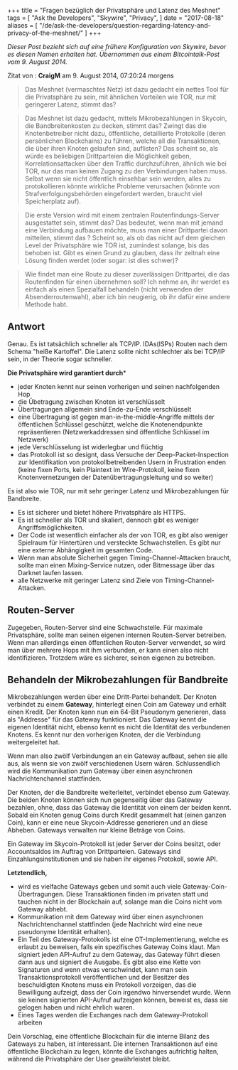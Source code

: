 +++
title = "Fragen bezüglich der Privatsphäre und Latenz des Meshnet"
tags = [
    "Ask the Developers",
    "Skywire",
    "Privacy",
]
date = "2017-08-18"
aliases = [
	"/de/ask-the-developers/question-regarding-latency-and-privacy-of-the-meshnet/"
]
+++

*Dieser Post bezieht sich auf eine frühere Konfiguration von Skywire, bevor es diesen Namen erhalten hat. Übernommen aus einem Bitcointalk-Post vom 9. August 2014.*

Zitat von : **CraigM** am 9. August 2014, 07:20:24 morgens
> Das Meshnet (vermaschtes Netz) ist dazu gedacht ein nettes Tool für die Privatsphäre zu sein, mit ähnlichen Vorteilen wie TOR, nur mit geringerer Latenz, stimmt das?

> Das Meshnet ist dazu gedacht, mittels Mikrobezahlungen in Skycoin, die Bandbreitenkosten zu decken, stimmt das? Zwingt das die Knotenbetreiber nicht dazu, öffentliche, detaillierte Protokolle (deren persönlichen Blockchains) zu führen, welche all die Transaktionen, die über ihren Knoten gelaufen sind, auflisten? Das scheint so, als würde es beliebigen Drittparteien die Möglichkeit geben, Korrelationsattacken über den Traffic durchzuführen, ähnlich wie bei TOR, nur das man keinen Zugang zu den Verbindungen haben muss. Selbst wenn sie nicht öffentlich einsehbar sein werden, alles zu protokollieren könnte wirkliche Probleme verursachen (könnte von Strafverfolgungsbehörden eingefordert werden, braucht viel Speicherplatz auf).

> Die erste Version wird mit einem zentralen Routenfindungs-Server ausgestattet sein, stimmt das? Das bedeutet, wenn man mit jemand eine Verbindung aufbauen möchte, muss man einer Drittpartei davon mitteilen, stimmt das ? Scheint so, als ob das nicht auf dem gleichen Level der Privatsphäre wie TOR ist, zumindest solange, bis das behoben ist. Gibt es einen Grund zu glauben, dass ihr zeitnah eine Lösung finden werdet (oder sogar: ist dies schwer)?

> Wie findet man eine Route zu dieser zuverlässigen Drittpartei, die das Routenfinden für einen übernehmen soll? Ich nehme an, ihr werdet es einfach als einen Spezialfall behandeln (nicht verwenden der Absenderroutenwahl), aber ich bin neugierig, ob ihr dafür eine andere Methode habt.

## Antwort

Genau. Es ist tatsächlich schneller als TCP/IP. IDAs(ISPs) Routen nach dem Schema "heiße Kartoffel". Die Latenz sollte nicht schlechter als bei TCP/IP sein, in der Theorie sogar schneller.

**Die Privatsphäre wird garantiert durch***
- jeder Knoten kennt nur seinen vorherigen und seinen nachfolgenden Hop
- die Übetragung zwischen Knoten ist verschlüsselt
- Übertragungen allgemein sind Ende-zu-Ende verschlüsselt
- eine Übertragung ist gegen man-in-the-middle-Angriffe mittels der öffentlichen Schlüssel geschützt, welche die Knotenendpunkte repräsentieren (Netzwerkaddressen sind öffentliche Schlüssel im Netzwerk)
- jede Verschlüsselung ist widerlegbar und flüchtig
- das Protokoll ist so designt, dass Versuche der Deep-Packet-Inspection zur Identifikation von protokollbetreibenden Usern in Frustration enden (keine fixen Ports, kein Plaintext im Wire-Protokoll, keine fixen Knotenvernetzungen der Datenübertragungsleitung und so weiter)

Es ist also wie TOR, nur mit sehr geringer Latenz und Mikrobezahlungen für Bandbreite.

- Es ist sicherer und bietet höhere Privatsphäre als HTTPS.
- Es ist schneller als TOR und skaliert, dennoch gibt es weniger Angriffsmöglichkeiten.
- Der Code ist wesentlich einfacher als der von TOR, es gibt also weniger Spielraum für Hintertüren und versteckte Schwachstellen. Es gibt nur eine externe Abhängigkeit im gesamten Code.
- Wenn man absolute Sicherheit gegen Timing-Channel-Attacken braucht, sollte man einen Mixing-Service nutzen, oder Bitmessage über das Darknet laufen lassen.
- alle Netzwerke mit geringer Latenz sind Ziele von Timing-Channel-Attacken.

## Routen-Server

Zugegeben, Routen-Server sind eine Schwachstelle. Für maximale Privatsphäre, sollte man seinen eigenen internen Routen-Server betreiben. Wenn man allerdings einen öffentlichen Routen-Server verwendet, so wird man über mehrere Hops mit ihm verbunden, er kann einen also nicht identifizieren. Trotzdem wäre es sicherer, seinen eigenen zu betreiben.

## Behandeln der Mikrobezahlungen für Bandbreite

Mikrobezahlungen werden über eine Dritt-Partei behandelt. Der Knoten verbindet zu einem **Gateway**, hinterlegt einen Coin am Gateway und erhält einen Kredit. Der Knoten kann nun ein 64-Bit Pseudonym generieren, dass als "Addresse" für das Gateway funktioniert. Das Gateway kennt die eigenen Identität nicht, ebenso kennt es nicht die Identität des verbundenen Knotens. Es kennt nur den vorherigen Knoten, der die Verbindung weitergeleitet hat.

Wenn man also zwölf Verbindungen an ein Gateway aufbaut, sehen sie alle aus, als wenn sie von zwölf verschiedenen Usern wären. Schlussendlich wird die Kommunikation zum Gateway über einen asynchronen Nachrichtenchannel stattfinden.

Der Knoten, der die Bandbreite weiterleitet, verbindet ebenso zum Gateway. Die beiden Knoten können sich nun gegenseitig über das Gateway bezahlen, ohne, dass das Gateway die Identität von einem der beiden kennt. Sobald ein Knoten genug Coins durch Kredit gesammelt hat (einen ganzen Coin), kann er eine neue Skycoin-Addresse generieren und an diese Abheben. Gateways verwalten nur kleine Beträge von Coins.

Ein Gateway im Skycoin-Protokoll ist jeder Server der Coins besitzt, oder Accountsaldos im Auftrag von Drittparteien. Gateways sind Einzahlungsinstitutionen und sie haben ihr eigenes Protokoll, sowie API.

**Letztendlich,**

- wird es vielfache Gateways geben und somit auch viele Gateway-Coin-Übertragungen. Diese Transaktionen finden im privaten statt und tauchen nicht in der Blockchain auf, solange man die Coins nicht vom Gateway abhebt.
- Kommunikation mit dem Gateway wird über einen asynchronen Nachrichtenchannel stattfinden (jede Nachricht wird eine neue pseudonyme Identität erhalten).
- Ein Teil des Gateway-Protokolls ist eine OT-Implementierung, welche es erlaubt zu beweisen, falls ein spezifisches Gateway Coins klaut. Man signiert jeden API-Aufruf zu dem Gateway, das Gateway führt diesen dann aus und signiert die Ausgabe. Es gibt also eine Kette von Signaturen und wenn etwas verschwindet, kann man sein Transaktionsprotokoll veröffentlichen und der Besitzer des beschuldigten Knotens muss ein Protokoll vorzeigen, das die Bewilligung aufzeigt, dass der Coin irgendwo hinversendet wurde. Wenn sie keinen signierten API-Aufruf aufzeigen können, beweist es, dass sie gelogen haben und nicht ehrlich waren.
- Eines Tages werden die Exchanges nach dem Gateway-Protokoll arbeiten

Dein Vorschlag, eine öffentliche Blockchain für die interne Bilanz des Gateways zu haben, ist interessant. Die internen Transaktionen auf eine öffentliche Blockchain zu legen, könnte die Exchanges aufrichtig halten, während die Privatsphäre der User gewährleistet bleibt.

